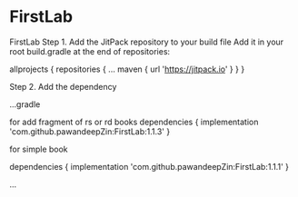 # FirstLab
FirstLab
Step 1. Add the JitPack repository to your build file
Add it in your root build.gradle at the end of repositories:


allprojects {
		repositories {
			...
			maven { url 'https://jitpack.io' }
		}
	}

  
  Step 2. Add the dependency
  
  ...gradle
  
  for add fragment of rs or rd books
  dependencies {
	        implementation 'com.github.pawandeepZin:FirstLab:1.1.3'
	}

for simple book

dependencies {
	        implementation 'com.github.pawandeepZin:FirstLab:1.1.1'
	}

...
